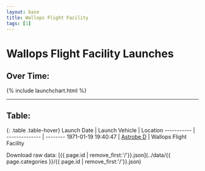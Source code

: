 ```yaml
---
layout: base
title: Wallops Flight Facility
tags: [1]
---
```


# Wallops Flight Facility Launches

## Over Time:

{% include launchchart.html %}

<hr />

## Table:

{: .table .table-hover}
 Launch Date | Launch Vehicle | Location
 ----------- | -------------- | --------
 1971-01-19 19:40:47 | [Astrobe D](../Astrobe-D) | Wallops Flight Facility

Download raw data: [{{ page.id | remove_first:'/'}}.json](../data/{{ page.categories }}/{{ page.id | remove_first:'/'}}.json)

